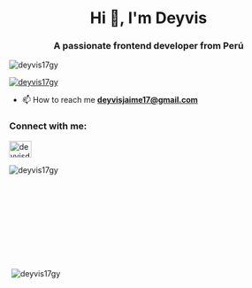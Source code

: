 <h1 align="center">Hi 👋, I'm Deyvis</h1>
<h3 align="center">A passionate frontend developer from Perú</h3>

<p align="left"> <img src="https://komarev.com/ghpvc/?username=deyvis17gy&label=Profile%20views&color=0e75b6&style=flat" alt="deyvis17gy" /> </p>

<p align="left"> <a href="https://github.com/ryo-ma/github-profile-trophy"><img src="https://github-profile-trophy.vercel.app/?username=deyvis17gy" alt="deyvis17gy" /></a> </p>

- 📫 How to reach me **deyvisjaime17@gmail.com**

<h3 align="left">Connect with me:</h3>
<p align="left">
<a href="https://linkedin.com/in/deyvisdev/" target="blank"><img align="center" src="https://raw.githubusercontent.com/rahuldkjain/github-profile-readme-generator/master/src/images/icons/Social/linked-in-alt.svg" alt="deyvisdev/" height="30" width="40" /></a>
</p>
<p><img align="left" src="https://github-readme-stats.vercel.app/api/top-langs?username=deyvis17gy&show_icons=true&locale=en&layout=compact" alt="deyvis17gy" /></p>

<p style="margin:200px 0">&nbsp;<img align="center" src="https://github-readme-stats.vercel.app/api?username=deyvis17gy&show_icons=true&locale=en" alt="deyvis17gy" /></p>

